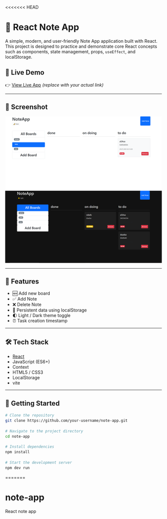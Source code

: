 <<<<<<< HEAD

# 📝 React Note App

A simple, modern, and user-friendly Note App application built with React. This project is designed to practice and demonstrate core React concepts such as components, state management, props, `useEffect`, and localStorage.

## 🚀 Live Demo

👉 [View Live App](https://your-deployment-link.com) _(replace with your actual link)_

---

## 📸 Screenshot

![light theme Screenshot](./ssLight.png)
![light theme Screenshot](./ssDark.png)

---

## 🔧 Features

- 🆕 Add new board
- ✅ Add Note
- ❌ Delete Note
- 💾 Persistent data using localStorage
- 🌓 Light / Dark theme toggle
- ⏰ Task creation timestamp

---

## 🛠️ Tech Stack

- [React](https://reactjs.org/)
- JavaScript (ES6+)
- Context
- HTML5 / CSS3
- LocalStorage
- vite

---

## 📁 Getting Started

```bash
# Clone the repository
git clone https://github.com/your-username/note-app.git

# Navigate to the project directory
cd note-app

# Install dependencies
npm install

# Start the development server
npm dev run
```

=======

# note-app

React note app
